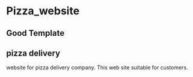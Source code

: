 # Pizza_website
## Good Template
## pizza delivery
website for pizza delivery company.
This web site suitable for customers.
